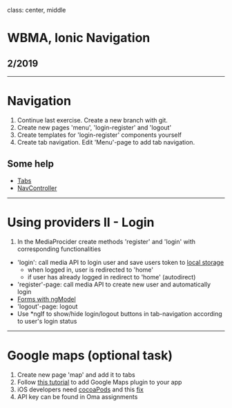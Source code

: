 class: center, middle

# WBMA, Ionic Navigation

## 2/2019

---
# Navigation

1. Continue last exercise. Create a new branch with git.
1. Create new pages 'menu', 'login-register' and 'logout'
1. Create templates for 'login-register' components yourself
1. Create tab navigation. Edit 'Menu'-page to add tab navigation.
## Some help

- [Tabs](https://ionicframework.com/docs/api/components/tabs/Tabs/#usage)
- [NavController](https://ionicframework.com/docs/api/navigation/NavController/)
___

# Using providers II - Login

1. In the MediaProcider create methods 'register' and 'login' with corresponding functionalities
 - 'login': call media API to login user and save users token to [local storage](http://www.w3schools.com/html/html5_webstorage.asp)
    - when logged in, user is redirected to 'home'
    - if user has already logged in redirect to 'home' (autodirect)
- 'register'-page: call media API to create new user and automatically login
- [Forms with ngModel](https://ionicframework.com/docs/developer-resources/forms/)
- 'logout'-page: logout
- Use *ngIf to show/hide login/logout buttons in tab-navigation according to user's login status


---




# Google maps (optional task)
1. Create new page 'map' and add it to tabs
1. Follow [this tutorial](https://www.javascripttuts.com/implementing-native-google-maps-in-an-ionic-application/) to add Google Maps plugin to your app
1. iOS developers need [cocoaPods](https://cocoapods.org/app) and this [fix](https://ionic.zendesk.com/hc/en-us/articles/360010049673-Managing-plugins-using-cocoapods-in-Ionic-Pro)
1. API key can be found in Oma assignments